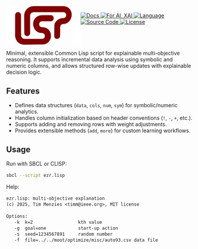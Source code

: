 <img src="docs/lisp.png" align="left" width="200"><br>
<a href="https://timm.github.io/lisp/ezr.html">
  <img src="https://img.shields.io/badge/docs-view%20online-9cf.svg?logo=read-the-docs&logoColor=white" alt="Docs">
</a>
<a href="https://en.wikipedia.org/wiki/Explainable_artificial_intelligence">
  <img src="https://img.shields.io/badge/for-AI%2C%20XAI-007acc.svg?logo=openai&logoColor=white" alt="For AI, XAI">
</a>
<a href="https://gigamonkeys.com/book/introduction-why-lisp">
  <img src="https://img.shields.io/badge/uses-Lisp-6e4c13.svg?logo=common-lisp&logoColor=white" alt="Language">
</a>
<a href="https://github.com/timm/slip">
  <img src="https://img.shields.io/badge/src-code-fd6e00.svg?logo=github&logoColor=white" alt="Source Code">
</a>
<a href="https://github.com/timm/lisp/blob/main/LICENSE.md">
  <img src="https://img.shields.io/badge/%C2%A92025-MIT-28a745.svg?logo=opensourceinitiative&logoColor=white" alt="License">
</a><br clear="all">

Minimal, extensible Common Lisp script for explainable multi-objective reasoning. 
It supports incremental data analysis using symbolic and numeric columns, 
and allows structured row-wise updates with explainable decision logic.

## Features

- Defines data structures (`data`, `cols`, `num`, `sym`) for symbolic/numeric analytics.
- Handles column initialization based on header conventions (`!`, `-`, `+`, etc.).
- Supports adding and removing rows with weight adjustments.
- Provides extensible methods (`add`, `more`) for custom learning workflows.

## Usage

Run with SBCL or CLISP:

```bash
sbcl --script ezr.lisp
```
Help:

```
ezr.lisp: multi-objective explanation
(c) 2025, Tim Menzies <timm@ieee.org>, MIT license

Options:
   -k  k=2                 kth value
   -g  goal=one            start-up action
   -s  seed=1234567891     random number
   -f  file=../../moot/optimize/misc/auto93.csv data file
```
